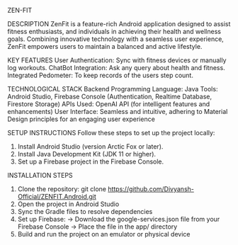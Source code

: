 ZEN-FIT 

DESCRIPTION
ZenFit is a feature-rich Android application designed to assist fitness enthusiasts, and individuals in achieving their health and wellness goals. Combining innovative technology with a seamless user experience, ZenFit empowers users to maintain a balanced and active lifestyle.

KEY FEATURES
User Authentication: Sync with fitness devices or manually log workouts.
ChatBot Integration: Ask any query about health and fitness.
Integrated Pedometer: To keep records of the users step count. 

TECHNOLOGICAL STACK
Backend Programming Language: Java
Tools: Android Studio, Firebase Console (Authentication, Realtime Database, Firestore Storage)
APIs Used: OpenAI API (for intelligent features and enhancements)
User Interface: Seamless and intuitive, adhering to Material Design principles for an engaging user experience

SETUP INSTRUCTIONS
Follow these steps to set up the project locally:

1. Install Android Studio (version Arctic Fox or later).
2. Install Java Development Kit (JDK 11 or higher).
3. Set up a Firebase project in the Firebase Console.

INSTALLATION STEPS
1. Clone the repository: git clone https://github.com/Divyansh-Official/ZENFIT.Android.git
2. Open the project in Android Studio
3. Sync the Gradle files to resolve dependencies
4. Set up Firebase: -> Download the google-services.json file from your Firebase Console
                    -> Place the file in the app/ directory
5. Build and run the project on an emulator or physical device
